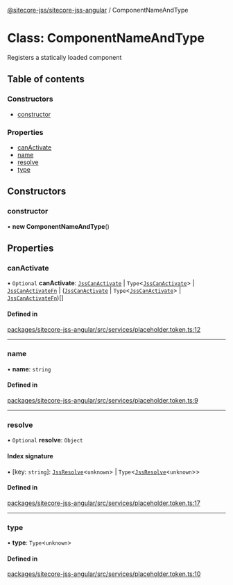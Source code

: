 [@sitecore-jss/sitecore-jss-angular](../README.md) / ComponentNameAndType

# Class: ComponentNameAndType

Registers a statically loaded component

## Table of contents

### Constructors

- [constructor](ComponentNameAndType.md#constructor)

### Properties

- [canActivate](ComponentNameAndType.md#canactivate)
- [name](ComponentNameAndType.md#name)
- [resolve](ComponentNameAndType.md#resolve)
- [type](ComponentNameAndType.md#type)

## Constructors

### constructor

• **new ComponentNameAndType**()

## Properties

### canActivate

• `Optional` **canActivate**: [`JssCanActivate`](../interfaces/JssCanActivate.md) \| `Type`\<[`JssCanActivate`](../interfaces/JssCanActivate.md)\> \| [`JssCanActivateFn`](../interfaces/JssCanActivateFn.md) \| ([`JssCanActivate`](../interfaces/JssCanActivate.md) \| `Type`\<[`JssCanActivate`](../interfaces/JssCanActivate.md)\> \| [`JssCanActivateFn`](../interfaces/JssCanActivateFn.md))[]

#### Defined in

[packages/sitecore-jss-angular/src/services/placeholder.token.ts:12](https://github.com/Sitecore/jss/blob/26e181f1e/packages/sitecore-jss-angular/src/services/placeholder.token.ts#L12)

___

### name

• **name**: `string`

#### Defined in

[packages/sitecore-jss-angular/src/services/placeholder.token.ts:9](https://github.com/Sitecore/jss/blob/26e181f1e/packages/sitecore-jss-angular/src/services/placeholder.token.ts#L9)

___

### resolve

• `Optional` **resolve**: `Object`

#### Index signature

▪ [key: `string`]: [`JssResolve`](../interfaces/JssResolve.md)\<`unknown`\> \| `Type`\<[`JssResolve`](../interfaces/JssResolve.md)\<`unknown`\>\>

#### Defined in

[packages/sitecore-jss-angular/src/services/placeholder.token.ts:17](https://github.com/Sitecore/jss/blob/26e181f1e/packages/sitecore-jss-angular/src/services/placeholder.token.ts#L17)

___

### type

• **type**: `Type`\<`unknown`\>

#### Defined in

[packages/sitecore-jss-angular/src/services/placeholder.token.ts:10](https://github.com/Sitecore/jss/blob/26e181f1e/packages/sitecore-jss-angular/src/services/placeholder.token.ts#L10)
